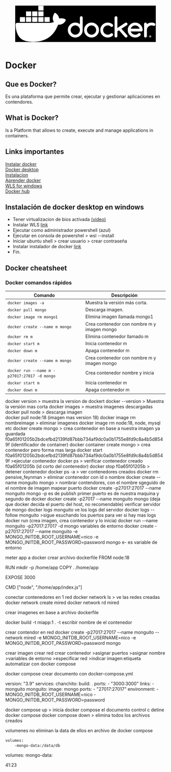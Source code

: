 <img src="image.png" alt="Docker" style="display: block; margin: 0 auto;"> <br>

# Docker 

## Que es Docker? 
Es una plataforma que permite crear, ejecutar y gestionar aplicaciones en contendores.<br>

## What is Docker?
Is a Platform that allows to create, execute and manage applications in containers.<br>

## Links importantes 
[Instalar docker](https://www.youtube.com/watch?v=jiJFDwmWrWk&ab_channel=UskoKruM2010)<br> 
[Docker desktop](https://www.docker.com/products/docker-desktop/)<br>
[Instalacion](https://docs-docker-com.translate.goog/desktop/setup/install/windows-install/?_x_tr_sl=en&_x_tr_tl=es&_x_tr_hl=es&_x_tr_pto=tc)<br>
[Aprender docker](https://www.youtube.com/watch?v=4Dko5W96WHg&ab_channel=HolaMundo)<br>
[WLS for windows](https://learn.microsoft.com/es-es/windows/wsl/install)<br>
[Docker hub](https://hub.docker.com/)<br>


## Instalación de docker desktop en windows
- Tener virtualizacion de bios activada [(video)](https://www.youtube.com/watch?v=tgH4_jkiMbc&ab_channel=EmuladoresdeAndroid) <br>
- Instalar WLS [link](https://learn.microsoft.com/es-es/windows/wsl/install) <br>
- Ejecutar como administrador powershell (azul)
- Ejecutar en consola de powershel > wsl --install <br>
- Iniciar ubuntu shell > crear usuario > crear contraseña <br>
- Instalar instalador de docker [link](https://docs-docker-com.translate.goog/desktop/setup/install/windows-install/?_x_tr_sl=en&_x_tr_tl=es&_x_tr_hl=es&_x_tr_pto=tc) <br>
- Fin. <br>

## Docker cheatsheet

### Docker comandos rápidos
| Comando                        | Descripción                                  | 
|--------------------------------|----------------------------------------------|
| `docker images -a`             | Muestra la versión más corta.                |
| `docker pull mongo`            | Descarga imagen.                             | 
| `docker image rm mongo1`       | Elimina imagen llamada mongo1                | 
| `docker create --name m mongo` | Crea contenedor con nombre m y imagen mongo  |
| `docker rm m`                  | Elimina contenedor llamado m                 | 
| `docker start m`               | Inicia contenedor m                          |
| `docker down m`                | Apaga contenedor m                           |
| `docker create --name m mongo` | Crea contenedor con nombre m y imagen mongo  |
| `docker run --name m -p27017:27017 -d mongo` | Crea contenedor nombre y inicia  | 
| `docker start m`               | Inicia contenedor m                          |
| `docker down m`                | Apaga contenedor m                           |






docker version > muestra la version de dockert
docker --version > Muestra la versión mas corta 
docker images > muestra imagenes descargadas
docker pull node > descarga imagen  
docker pull node:18 (imagen mas version 18)
docker image rm nombreimage > eliminar imagenes
docker image rm node:18, node, mysql etc 
docker create mongo > crea contenedor en base a nuestra imagen ya guardada
f0a65f01205b2bdcefbd2139fd87bbb734af9dc0a0b1755e8fd9c8a4b5d8549f (identificador de container)
docker container create mongo > crea contenedor pero forma mas larga 
docker start f0a65f01205b2bdcefbd2139fd87bbb734af9dc0a0b1755e8fd9c8a4b5d8549f >ejecutar contenedor 
docker ps > verificar contenedor creado 
f0a65f01205b (id corto del contenedor)
docker stop f0a65f01205b > detener contenedor 
docker ps -a > ver contenedores creados
docker rm pensive_feynman > eliminar contenedor con id o nombre 
docker create --name monguito mongo > nombrar contendores, con el nombre sgeguido de  el nombre de imagen 
mapear puerto 
docker create -p27017:27017 --name monguito mongo
-p es de publish primer puerto es de nuestra maquina y segundo de docker 
docker create -p27017 --name monguito mongo (deja que docker decida el puerto del host, no recomendable)
verificar servidor de mongo 
docker logs monguito ve los logs del servidor 
docker logs --follow monguito >sigue esuchando los puertos para ver si hay mas logs
docker run (crea imagen, crea contenedor y lo inicia)
docker run --name monguito -p27017:27017 -d mongo
variables de entorno 
docker create -p27017:27017 --name monguito -e MONGO_INITDB_ROOT_USERNAME=nico -e MONGO_INITDB_ROOT_PASSWORD=password mongo
e- es variable de entorno 

meter app a docker 
crear archivo dockerfile 
FROM node:18 

RUN mkdir -p /home/app 
COPY . /home/app

EXPOSE 3000

CMD ["node", "/home/app/index.js"]

conectar contenedores en 1 red 
docker network ls > ve las redes creadas
docker network create mired
docker network rd mired

crear imagenes en base a archivo dockerfile

docker build -t miapp:1 .
-t escribir nombre de el contenedor 


crear contendor en red 
docker create -p27017:27017 --name monguito --network mired -e MONGO_INITDB_ROOT_USERNAME=nico -e MONGO_INITDB_ROOT_PASSWORD=password mongo

crear imagen
crear red
crear contenedor >asignar puertos >asignar nombre >variables de entorno >especificar red >indicar imagen:etiqueta 
automatizar con docker compose

docker compose
crear documento con 
docker-compose.yml 

version: "3.9"
services: 
	chanchito: 
		build: .
		ports:
			- "3000:3000"
		links: 
			- monguito
	monguito:
		image: mongo
		ports: 
			- "27017:27017"
		environment: 
			- MONGO_INITDB_ROOT_USERNAME=nico
			- MONGO_INITDB_ROOT_PASSWORD=password 



docker compose up > inicia docker compose el documento
control c detine docker compose 
docker compose down > elimina todos los archivos creados

volumenes 
no eliminan la data de ellos 
en archivo de  docker compose 

	volumes: 
		-mongo-data:/data/db

volumes: 
	mongo-data: 

41:23
